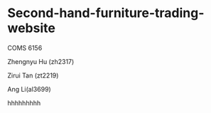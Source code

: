 # Second-hand-furniture-trading-website
COMS 6156 

Zhengnyu Hu (zh2317)

Zirui Tan (zt2219)

Ang Li(al3699)

hhhhhhhhh
